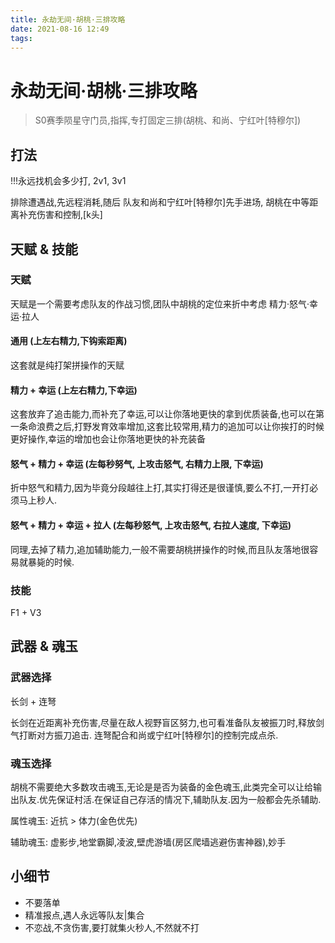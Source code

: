 ```yaml
---
title: 永劫无间·胡桃·三排攻略
date: 2021-08-16 12:49
tags:
---
```


# 永劫无间·胡桃·三排攻略

> S0赛季陨星守门员,指挥,专打固定三排(胡桃、和尚、宁红叶[特穆尔])

## 打法

!!!永远找机会多少打, 2v1, 3v1

排除遭遇战,先远程消耗,随后
队友和尚和宁红叶[特穆尔]先手进场,
胡桃在中等距离补充伤害和控制,[k头]

## 天赋 & 技能

### 天赋

天赋是一个需要考虑队友的作战习惯,团队中胡桃的定位来折中考虑 精力·怒气·幸运·拉人

#### 通用 (上左右精力,下钩索距离)

这套就是纯打架拼操作的天赋

#### 精力 + 幸运 (上左右精力,下幸运)

这套放弃了追击能力,而补充了幸运,可以让你落地更快的拿到优质装备,也可以在第一条命浪费之后,打野发育效率增加,这套比较常用,精力的追加可以让你挨打的时候更好操作,幸运的增加也会让你落地更快的补充装备

#### 怒气 + 精力 + 幸运 (左每秒努气, 上攻击怒气, 右精力上限, 下幸运)

折中怒气和精力,因为毕竟分段越往上打,其实打得还是很谨慎,要么不打,一开打必须马上秒人.

#### 怒气 + 精力 + 幸运 + 拉人 (左每秒怒气, 上攻击怒气, 右拉人速度, 下幸运)

同理,去掉了精力,追加辅助能力,一般不需要胡桃拼操作的时候,而且队友落地很容易就暴毙的时候.

### 技能

F1 + V3

## 武器 & 魂玉

### 武器选择

长剑 + 连弩

长剑在近距离补充伤害,尽量在敌人视野盲区努力,也可看准备队友被振刀时,释放剑气打断对方振刀追击.
连弩配合和尚或宁红叶[特穆尔]的控制完成点杀.

### 魂玉选择

胡桃不需要绝大多数攻击魂玉,无论是是否为装备的金色魂玉,此类完全可以让给输出队友.优先保证村活.在保证自己存活的情况下,辅助队友.因为一般都会先杀辅助.

属性魂玉: 近抗 > 体力(金色优先)

辅助魂玉: 虚影步,地堂霸脚,凌波,壁虎游墙(房区爬墙逃避伤害神器),妙手

## 小细节

* 不要落单
* 精准报点,遇人永远等队友|集合
* 不恋战,不贪伤害,要打就集火秒人,不然就不打
